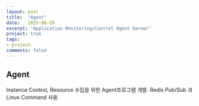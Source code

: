 ```yaml
---
layout: post
title:  "Agent"
date:   2025-08-29
excerpt: "Application Monitoring/Control Agent Server"
project: true
tags:
- project
comments: false
---
```


## Agent

Instance Control, Resource 수집을 위한 Agent프로그램 개발. Redis Pub/Sub 과 Linux Command 사용.